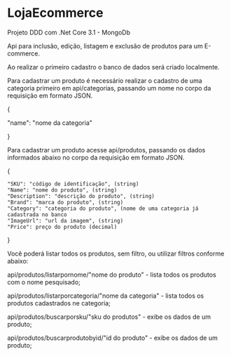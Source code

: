 # LojaEcommerce
Projeto DDD com .Net Core 3.1 - MongoDb

Api para inclusão, edição, listagem e exclusão de produtos para um E-commerce.

Ao realizar o primeiro cadastro o banco de dados será criado localmente.

Para cadastrar um produto é necessário realizar o cadastro de uma categoria primeiro em api/categorias, passando um nome no corpo da requisição em formato JSON.

{

   "name": "nome da categoria"
   
}

Para cadastrar um produto acesse api/produtos, passando os dados informados abaixo no corpo da requisição em formato JSON.

{

	"SKU": "código de identificação", (string)
	"Name": "nome do produto", (string)
	"Description": "descrição do produto", (string)
	"Brand": "marca do produto", (string)
	"Category": "categoria do produto", (nome de uma categoria já cadastrada no banco
	"ImageUrl": "url da imagem", (string)
	"Price": preço do produto (decimal)
	
}

Você poderá listar todos os produtos, sem filtro, ou utilizar filtros conforme abaixo:

api/produtos/listarpornome/"nome do produto" - lista todos os produtos com o nome pesquisado;

api/produtos/listarporcategoria/"nome da categoria" - lista todos os produtos cadastrados ne categoria;

api/produtos/buscarporsku/"sku do produtos" - exibe os dados de um produto;

api/produtos/buscarprodutobyid/"id do produto" - exibe os dados de um produto;
